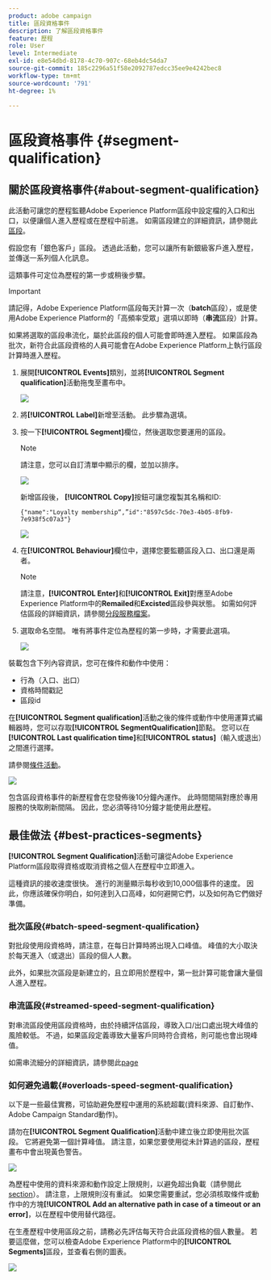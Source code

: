 ```yaml
---
product: adobe campaign
title: 區段資格事件
description: 了解區段資格事件
feature: 歷程
role: User
level: Intermediate
exl-id: e8e54dbd-8178-4c70-907c-68eb4dc54da7
source-git-commit: 185c2296a51f58e2092787edcc35ee9e4242bec8
workflow-type: tm+mt
source-wordcount: '791'
ht-degree: 1%

---
```


# 區段資格事件 {#segment-qualification}

## 關於區段資格事件{#about-segment-qualification}

此活動可讓您的歷程監聽Adobe Experience Platform區段中設定檔的入口和出口，以便讓個人進入歷程或在歷程中前進。 如需區段建立的詳細資訊，請參閱此[區段](../segment/about-segments.md)。

假設您有「銀色客戶」區段。 透過此活動，您可以讓所有新銀級客戶進入歷程，並傳送一系列個人化訊息。

這類事件可定位為歷程的第一步或稍後步驟。

>[!IMPORTANT]
>
>請記得，Adobe Experience Platform區段每天計算一次（**batch**&#x200B;區段），或是使用Adobe Experience Platform的「高頻率受眾」選項以即時（**串流**&#x200B;區段）計算。
>
>如果將選取的區段串流化，屬於此區段的個人可能會即時進入歷程。 如果區段為批次，新符合此區段資格的人員可能會在Adobe Experience Platform上執行區段計算時進入歷程。


1. 展開&#x200B;**[!UICONTROL Events]**&#x200B;類別，並將&#x200B;**[!UICONTROL Segment qualification]**&#x200B;活動拖曳至畫布中。

   ![](../assets/segment5.png)

1. 將&#x200B;**[!UICONTROL Label]**&#x200B;新增至活動。 此步驟為選填。

1. 按一下&#x200B;**[!UICONTROL Segment]**&#x200B;欄位，然後選取您要運用的區段。

   >[!NOTE]
   >
   >請注意，您可以自訂清單中顯示的欄，並加以排序。

   ![](../assets/segment6.png)

   新增區段後， **[!UICONTROL Copy]**&#x200B;按鈕可讓您複製其名稱和ID:

   `{"name":"Loyalty membership“,”id":"8597c5dc-70e3-4b05-8fb9-7e938f5c07a3"}`

   ![](../assets/segment-copy.png)

1. 在&#x200B;**[!UICONTROL Behaviour]**&#x200B;欄位中，選擇您要監聽區段入口、出口還是兩者。

   >[!NOTE]
   >
   >請注意，**[!UICONTROL Enter]**&#x200B;和&#x200B;**[!UICONTROL Exit]**&#x200B;對應至Adobe Experience Platform中的&#x200B;**Remailed**&#x200B;和&#x200B;**Excisted**&#x200B;區段參與狀態。 如需如何評估區段的詳細資訊，請參閱[分段服務檔案](https://experienceleague.adobe.com/docs/experience-platform/segmentation/tutorials/evaluate-a-segment.html?lang=en#interpret-segment-results)。

1. 選取命名空間。 唯有將事件定位為歷程的第一步時，才需要此選項。

   ![](../assets/segment7.png)

裝載包含下列內容資訊，您可在條件和動作中使用：

* 行為（入口、出口）
* 資格時間戳記
* 區段id

在&#x200B;**[!UICONTROL Segment qualification]**&#x200B;活動之後的條件或動作中使用運算式編輯器時，您可以存取&#x200B;**[!UICONTROL SegmentQualification]**&#x200B;節點。 您可以在&#x200B;**[!UICONTROL Last qualification time]**&#x200B;和&#x200B;**[!UICONTROL status]**（輸入或退出）之間進行選擇。

請參閱[條件活動](../building-journeys/condition-activity.md#about_condition)。

![](../assets/segment8.png)

包含區段資格事件的新歷程會在您發佈後10分鐘內運作。 此時間間隔對應於專用服務的快取刷新間隔。 因此，您必須等待10分鐘才能使用此歷程。

## 最佳做法 {#best-practices-segments}

**[!UICONTROL Segment Qualification]**&#x200B;活動可讓從Adobe Experience Platform區段取得資格或取消資格之個人在歷程中立即進入。

這種資訊的接收速度很快。 進行的測量顯示每秒收到10,000個事件的速度。 因此，你應該確保你明白，如何達到入口高峰，如何避開它們，以及如何為它們做好準備。

### 批次區段{#batch-speed-segment-qualification}

對批段使用段資格時，請注意，在每日計算時將出現入口峰值。 峰值的大小取決於每天進入（或退出）區段的個人人數。

此外，如果批次區段是新建立的，且立即用於歷程中，第一批計算可能會讓大量個人進入歷程。

### 串流區段{#streamed-speed-segment-qualification}

對串流區段使用區段資格時，由於持續評估區段，導致入口/出口處出現大峰值的風險較低。 不過，如果區段定義導致大量客戶同時符合資格，則可能也會出現峰值。

如需串流細分的詳細資訊，請參閱此[page](https://experienceleague.adobe.com/docs/experience-platform/segmentation/api/streaming-segmentation.html#api)

### 如何避免過載{#overloads-speed-segment-qualification}

以下是一些最佳實務，可協助避免歷程中運用的系統超載(資料來源、自訂動作、Adobe Campaign Standard動作)。

請勿在&#x200B;**[!UICONTROL Segment Qualification]**&#x200B;活動中建立後立即使用批次區段。 它將避免第一個計算峰值。 請注意，如果您要使用從未計算過的區段，歷程畫布中會出現黃色警告。

![](../assets/segment-error.png)

為歷程中使用的資料來源和動作設定上限規則，以避免超出負載（請參閱此[section](../api/capping.md)）。 請注意，上限規則沒有重試。 如果您需要重試，您必須核取條件或動作中的方塊&#x200B;**[!UICONTROL Add an alternative path in case of a timeout or an error]**，以在歷程中使用替代路徑。

在生產歷程中使用區段之前，請務必先評估每天符合此區段資格的個人數量。 若要這麼做，您可以檢查Adobe Experience Platform中的&#x200B;**[!UICONTROL Segments]**&#x200B;區段，並查看右側的圖表。

![](../assets/segment-overload.png)
